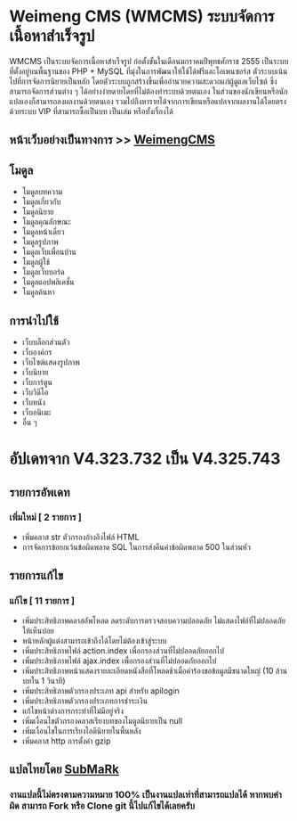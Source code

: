# Weimeng CMS (WMCMS) ระบบจัดการเนื้อหาสำเร็จรูป
  WMCMS เป็นระบบจัดการเนื้อหาสำเร็จรูป ก่อตั้งขั้นในเดือนมกราคมปีพุทธศักราช 2555 เป็นระบบที่ตั้งอยู่บนพื้นฐานของ PHP + MySQL ที่มุ่งในการพัฒนาให้ใช้ได้ฟรีและโอเพนซอร์ส ตัวระบบเน้นไปที่การจัดการนิยายเป็นหลัก โดยตัวระบบถูกสร้างขึ้นเพื่ออำนวยความสะดวกแก่ผู้ดูแลเว็บไซต์ ซึ่งสามารถจัดการส่วนต่าง ๆ ได้อย่างง่ายดายโดยที่ไม่ต้องทำระบบด้วยตนเอง ในส่วนของนักเขียนหรือนักแปลเองก็สามารถลงผลงานด้วยตนเอง รวมไปถึงหารายได้จากการเขียนหรือแปลจากผลงานได้โดยตรงด้วยระบบ VIP ที่สามารถซื้อเป็นบท เป็นเล่ม หรือทั้งเรื่องได้

## หน้าเว็บอย่างเป็นทางการ >> [WeimengCMS](http://www.weimengcms.com)

## โมดูล
- โมดูลบทความ
- โมดูลเกี่ยวกับ
- โมดูลนิยาย
- โมดูลคุณลักษณะ
- โมดูลหน้าเดี่ยว
- โมดูลรูปภาพ
- โมดูลเว็บเพื่อนบ้าน
- โมดูลผู้ใช้
- โมดูลเว็บบอร์ด
- โมดูลแอปพลิเคชั่น
- โมดูลค้นหา

## การนำไปใช้
- เว็บบล็อกส่วนตัว
- เว็บองค์กร
- เว็บไซต์แสดงรูปภาพ
- เว็บนิยาย
- เว็บการ์ตูน
- เว็บวีดีโอ
- เว็บหนัง
- เว็บอนิเมะ
- อื่น ๆ

# อัปเดทจาก V4.323.732 เป็น V4.325.743

## รายการอัพเดท
### เพิ่มใหม่ [ 2 รายการ ]
- เพิ่มคลาส str ตัวกรองอ้างอิงไฟล์ HTML
- การจัดการข้อยกเว้นข้อผิดพลาด SQL ในการส่งคืนค่าข้อผิดพลาด 500 ในส่วนหัว

## รายการแก้ไข
### แก้ไข [ 11 รายการ ]
- เพิ่มประสิทธิภาพคลาสอัพโหลด ลดระดับการตรวจสอบความปลอดภัย ไม่แสดงไฟล์ที่ไม่ปลอดภัยให้เห็นบ่อย
- หน้าหลักผู้แต่งสามารถเข้าถึงได้โดยไม่ต้องเข้าสู่ระบบ
- เพิ่มประสิทธิภาพไฟล์ action.index เพื่อกรองส่วนที่ไม่ปลอดภัยออกไป
- เพิ่มประสิทธิภาพไฟล์ ajax.index เพื่อกรองส่วนที่ไม่ปลอดภัยออกไป
- เพิ่มประสิทธิภาพหน้าแสดงรายละเอียดหนังสือที่โหลดช้าเมื่อคำร้องขอข้อมูลมีขนาดใหญ่ (10 ล้านบทใน 1 วินาที)
- เพิ่มประสิทธิภาพตัวกรองประเภท api สำหรับ apilogin
- เพิ่มประสิทธิภาพตัวกรองประเภทการชำระเงิน
- แก้ไขหน้าต่างการกระทำที่ไม่มีอยู่จริง
- เพิ่มเงื่อนไขตัวกรองคลาสเรียงบทของโมดูลนิยายเป็น null
- เพิ่มเงื่อนไขในการเรียงไอดีนิยายในพื้นหลัง
- เพิ่มคลาส http การตั้งค่า gzip

## แปลไทยโดย [SubMaRk](https://naynum.engineer)
### งานแปลนี้ไม่ตรงตามความหมาย 100% เป็นงานแปลเท่าที่สามารถแปลได้ หากพบคำผิด สามารถ Fork หรือ Clone git นี้ไปแก้ไขได้เลยครับ
